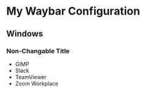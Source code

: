 # My Waybar Configuration

## Windows

### Non-Changable Title

- GIMP
- Slack
- TeamViewer
- Zoom Workplace
